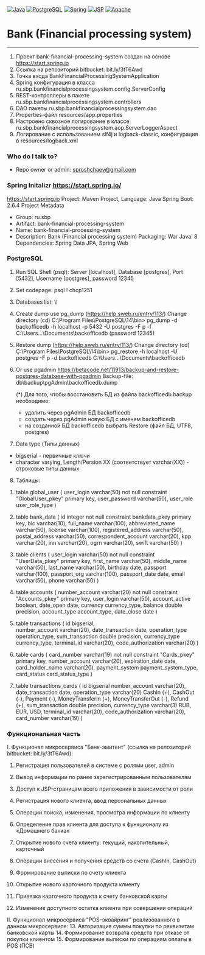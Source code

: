 [![Java](https://img.shields.io/badge/Java-E43222??style=for-the-badge&logo=java&logoColor=FFFFFF)](https://java.com/)
[![PostgreSQL](https://img.shields.io/badge/PostgreSQL-3E6389??style=for-the-badge&logo=PostgreSQL&logoColor=FFFFFF)](https://www.postgresql.org/)
[![Spring](https://img.shields.io/badge/Spring-FFFFFF??style=for-the-badge&logo=Spring)](https://spring.io/)
[![JSP](https://img.shields.io/badge/JSP-FFFFFF??style=for-the-badge&logo=Eclipse&logoColor=2A2252)](https://projects.eclipse.org/projects/ee4j.jsp)
[![Apache](https://img.shields.io/badge/Apache-F7F7F7??style=for-the-badge&logo=Apache&logoColor=C85D38)](https://apache.org/)

# Bank (Financial processing system)
----------------------------------
1. Проект bank-financial-processing-system создан на основе https://start.spring.io 
2. Ссылка на репозиторий bitbucket: bit.ly/3tT6Awd
3. Точка входа BankFinancialProcessingSystemApplication
4. Spring конфигурация в класса ru.sbp.bankfinancialprocessingsystem.config.ServerConfig
5. REST-контроллеры в пакете ru.sbp.bankfinancialprocessingsystem.controllers
6. DAO пакеты ru.sbp.bankfinancialprocessingsystem.dao 
7. Properties-файл resources/app.properties
8. Настроено сквозное логирование в классе ru.sbp.bankfinancialprocessingsystem.aop.ServerLoggerAspect 
9. Логирование с использованием slf4j и logback-classic, конфигурация в resources/logback.xml

### Who do I talk to? ###

* Repo owner or admin: sproshchaev@gmail.com

### Spring Initalizr https://start.spring.io/ ###
https://start.spring.io
Project: Maven Project, Language: Java
Spring Boot: 2.6.4
Project Metadata
- Group: ru.sbp
- Artifact: bank-financial-processing-system
- Name: bank-financial-processing-system
- Description: Bank (Financial processing system)
  Packaging: War
  Java: 8
  Dependencies: Spring Data JPA, Spring Web

### PostgreSQL ###
1. Run SQL Shell (psql): Server [localhost], Database [postgres], Port [5432], Username [postgres], password 12345
2. Set codepage: psql \! chcp1251
3. Databases list: \l

4. Create dump use pg_dump (https://help.sweb.ru/entry/113/)
   Change directory (cd) C:\Program Files\PostgreSQL\14\bin>
   pg_dump -d backofficedb -h localhost -p 5432 -U postgres -F p -f C:\Users\...\Documents\backofficedb
   (password 12345)

5. Restore dump (https://help.sweb.ru/entry/113/)
   Change directory (cd) C:\Program Files\PostgreSQL\14\bin>
   pg_restore -h localhost -U postgres -F p -d backofficedb C:\Users\...\Documents\backofficedb

6. Or use pgadmin https://betacode.net/11913/backup-and-restore-postgres-database-with-pgadmin
   Backup-file: db\backup\pgAdmin\backofficedb.dump

   (*) Для того, чтобы восстановить БД из файла backofficedb.backup необходимо:
   - удалить через pgAdmin БД backofficedb
   - создать через pgAdmin новую БД c именем backofficedb
   - на созданной БД backofficedb выбрать Restore (файл БД, UTF8, postgres)

7. Data type (Типы данных)
- bigserial - первичные ключи
- character varying, Length/Persion XX (соответствует varchar(XX)) - строковые типы данных

8. Таблицы:
1) table global_user
   (
   user_login    varchar(50) not null constraint "GlobalUser_pkey" primary key,
   user_password varchar(50),
   user_role     user_role_type
   )

2) table bank_data ( 
  id                    integer not null constraint bankdata_pkey primary key,
  bic                   varchar(10),
  full_name             varchar(100),
  abbreviated_name      varchar(50),
  license               varchar(100),
  registered_address    varchar(50),
  postal_address        varchar(50),
  correspondent_account varchar(20),
  kpp                   varchar(20),
  inn                   varchar(20),
  ogrn                  varchar(20),
  swift                 varchar(50)
)

3) table clients (
    user_login    varchar(50) not null constraint "UserData_pkey" primary key,
    first_name    varchar(50),
    middle_name   varchar(50),
    last_name     varchar(50),
    birthday      date,
    passport      varchar(100),
    passport_org  varchar(100),
    passport_date date,
    email         varchar(50),
    phone         varchar(50)
    )

4) table accounts (
   number_account varchar(20) not null constraint "Accounts_pkey" primary key,
   user_login     varchar(50),
   account_active boolean,
   date_open      date,
   currency       currency_type,
   balance        double precision,
   account_type   account_type,
   date_close     date
   )

5) table transactions (
   id                 bigserial,             
   number_account     varchar(20),
   date_transaction   date,
   operation_type     operation_type,
   sum_transaction    double precision,
   currency_type      currency_type,
   terminal_id        varchar(20),
   code_authorization varchar(20)
   )

6) table cards (
   card_number      varchar(19) not null constraint "Cards_pkey" primary key,
   number_account   varchar(20),
   expiration_date  date,
   card_holder_name varchar(20),
   payment_system   payment_system_type,
   card_status      card_status_type
   )

7) table transactions_cards (
   id                 bigserial
   number_account     varchar(20),
   date_transaction   date,
   operation_type     varchar(20) CashIn (+), CashOut (-), Payment (-), MoneyTransferIn (+), MoneyTransferOut (-), Refund (+),
   sum_transaction    double precision,
   currency_type      varchar(3) RUB, EUR, USD,
   terminal_id        varchar(20),
   code_authorization varchar(20),
   card_number        varchar(19)
   )

### Функциональная часть ###
I. Функционал микросервиса "Банк-эмитент" (ссылка на репозиторий bitbucket: bit.ly/3tT6Awd):
1. Регистрация пользователей в системе с ролями user, admin
2. Вывод информации по ранее зарегистрированным пользователям
3. Доступ к JSP-страницам всего приложения в зависимости от роли

4. Регистрация нового клиента, ввод персональных данных
5. Операции поиска, изменения, просмотра информации по клиенту
6. Определение прав клиента для доступа к функционалу из «Домашнего банка»

7. Открытие нового счета клиенту: текущий, накопительный, карточный
8. Операции внесения и получения средств со счета (CashIn, CashOut)
9. Формирование выписки по счету клиента

10. Открытие нового карточного продукта клиенту
11. Привязка карточного продукта к счету банковской карты
12. Изменение доступного остатка клиента при совершении операций

II. Функционал микросервиса "POS-эквайринг" реализованного в данном микросервисе: 
13. Авторизация суммы покупки по реквизитам банковской карты
14. Формирование возврата средств при отказе от покупки клиентом
15. Формирование выписки по операциям оплаты в POS (ПСВ)








